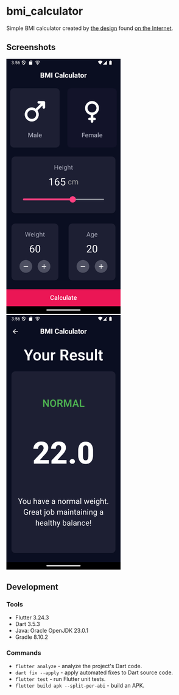 # bmi_calculator

Simple BMI calculator created by [the design](docs/design.webp)
found [on the Internet](https://reliasoftware.com/blog/flutter-project-ideas).

## Screenshots

<div>
  <img src="docs/screenshots/calculator_screen.png" alt="Calculator Screens" width="300" />
  <img src="docs/screenshots/results_screen.png" alt="Results Screen" width="300" />
</div>

## Development

### Tools

* Flutter 3.24.3
* Dart 3.5.3
* Java: Oracle OpenJDK 23.0.1
* Gradle 8.10.2

### Commands

* `flutter analyze` - analyze the project's Dart code.
* `dart fix --apply` - apply automated fixes to Dart source code.
* `flutter test` - run Flutter unit tests.
* `flutter build apk --split-per-abi` - build an APK.
